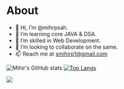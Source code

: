 # About


- 👋 Hi, I’m @mihrpsah.
- 👀 I’m learning core JAVA & DSA.
- 🌱 I’m skilled in Web Development.
- 💞️ I’m looking to collaborate on the same.
- 📫 Reach me at smihirp1@gmail.com

<!---
mihrpsah/mihrpsah is a ✨ special ✨ repository because its `README.md` (this file) appears on your GitHub profile.
You can click the Preview link to take a look at your changes.
--->

   ![Mihir's GitHub stats](https://github-readme-stats.vercel.app/api?username=mihrpsah&show_icons=true&theme=radical)
   [![Top Langs](https://github-readme-stats.vercel.app/api/top-langs/?username=mihrpsah)](https://github.com/anuraghazra/github-readme-stats)
  
   
   ![](https://leetcard.jacoblin.cool/mihrpsah?theme=unicorn)


   

